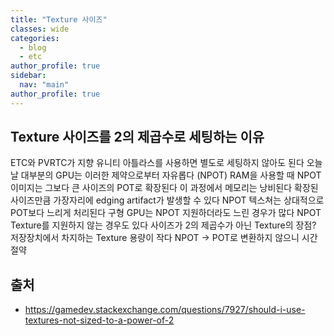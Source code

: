 ```yaml
---
title: "Texture 사이즈"
classes: wide
categories: 
  - blog
  - etc
author_profile: true
sidebar:
  nav: "main"
author_profile: true
---
```


## Texture 사이즈를 2의 제곱수로 세팅하는 이유

ETC와 PVRTC가 지향
유니티 아틀라스를 사용하면 별도로 세팅하지 않아도 된다
오늘날 대부분의 GPU는 이러한 제약으로부터 자유롭다 (NPOT)
RAM을 사용할 때 NPOT 이미지는 그보다 큰 사이즈의 POT로 확장된다
이 과정에서 메모리는 낭비된다
확장된 사이즈만큼 가장자리에 edging artifact가 발생할 수 있다
NPOT 텍스쳐는 상대적으로 POT보다 느리게 처리된다
구형 GPU는 NPOT 지원하더라도 느린 경우가 많다
NPOT Texture를 지원하지 않는 경우도 있다
사이즈가 2의 제곱수가 아닌 Texture의 장점?
저장장치에서 차지하는 Texture 용량이 작다
NPOT -> POT로 변환하지 않으니 시간 절약

## 출처
* <https://gamedev.stackexchange.com/questions/7927/should-i-use-textures-not-sized-to-a-power-of-2>